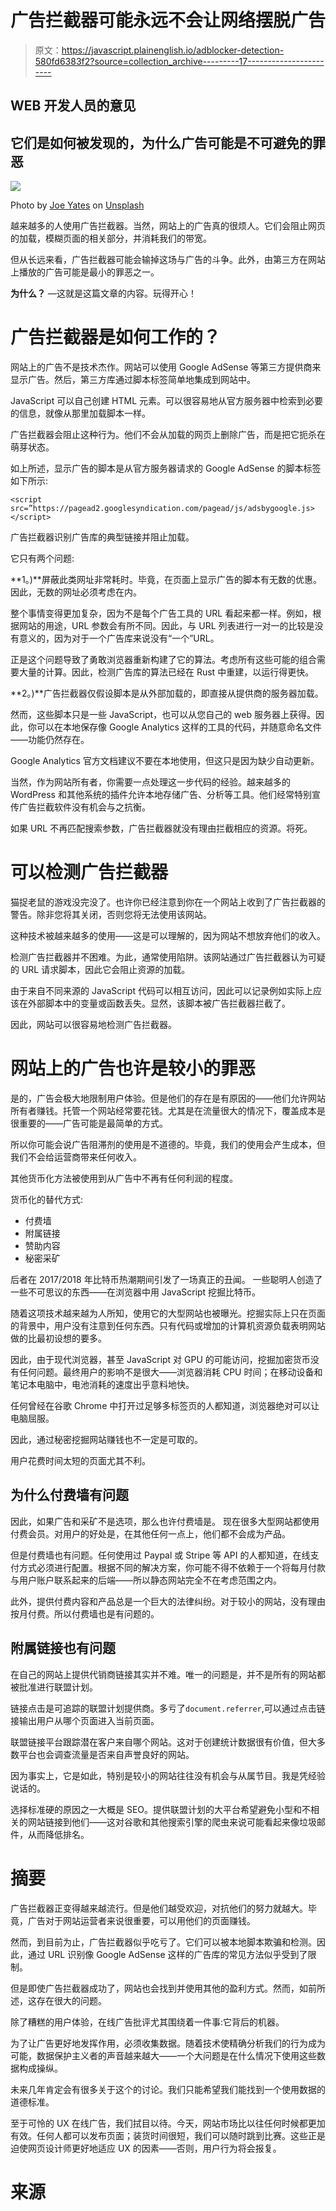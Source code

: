 # 广告拦截器可能永远不会让网络摆脱广告

> 原文：<https://javascript.plainenglish.io/adblocker-detection-580fd6383f2?source=collection_archive---------17----------------------->

## WEB 开发人员的意见

## 它们是如何被发现的，为什么广告可能是不可避免的罪恶

![](img/c1bbd680dda20cd0108be8ff5ed121c5.png)

Photo by [Joe Yates](https://unsplash.com/@josephyates_?utm_source=medium&utm_medium=referral) on [Unsplash](https://unsplash.com?utm_source=medium&utm_medium=referral)

越来越多的人使用广告拦截器。当然，网站上的广告真的很烦人。它们会阻止网页的加载，模糊页面的相关部分，并消耗我们的带宽。

但从长远来看，广告拦截器可能会输掉这场与广告的斗争。此外，由第三方在网站上播放的广告可能是最小的罪恶之一。

**为什么？** —这就是这篇文章的内容。玩得开心！

# 广告拦截器是如何工作的？

网站上的广告不是技术杰作。网站可以使用 Google AdSense 等第三方提供商来显示广告。然后，第三方库通过脚本标签简单地集成到网站中。

JavaScript 可以自己创建 HTML 元素。可以很容易地从官方服务器中检索到必要的信息，就像从那里加载脚本一样。

广告拦截器会阻止这种行为。他们不会从加载的网页上删除广告，而是把它扼杀在萌芽状态。

如上所述，显示广告的脚本是从官方服务器请求的 Google AdSense 的脚本标签如下所示:

```
<script src=”https://pagead2.googlesyndication.com/pagead/js/adsbygoogle.js></script>
```

广告拦截器识别广告库的典型链接并阻止加载。

它只有两个问题:

**1。)**屏蔽此类网址非常耗时。毕竟，在页面上显示广告的脚本有无数的优惠。因此，无数的网址必须考虑在内。

整个事情变得更加复杂，因为不是每个广告工具的 URL 看起来都一样。例如，根据网站的用途，URL 参数会有所不同。因此，与 URL 列表进行一对一的比较是没有意义的，因为对于一个广告库来说没有“一个”URL。

正是这个问题导致了勇敢浏览器重新构建了它的算法。考虑所有这些可能的组合需要大量的计算。因此，检测广告库的算法已经在 Rust 中重建，以运行得更快。

**2。)**广告拦截器仅假设脚本是从外部加载的，即直接从提供商的服务器加载。

然而，这些脚本只是一些 JavaScript，也可以从您自己的 web 服务器上获得。因此，你可以在本地保存像 Google Analytics 这样的工具的代码，并随意命名文件——功能仍然存在。

Google Analytics 官方文档建议不要在本地使用，但这只是因为缺少自动更新。

当然，作为网站所有者，你需要一点处理这一步代码的经验。越来越多的 WordPress 和其他系统的插件允许本地存储广告、分析等工具。他们经常特别宣传广告拦截软件没有机会与之抗衡。

如果 URL 不再匹配搜索参数，广告拦截器就没有理由拦截相应的资源。将死。

# 可以检测广告拦截器

猫捉老鼠的游戏没完没了。也许你已经注意到你在一个网站上收到了广告拦截器的警告。除非您将其关闭，否则您将无法使用该网站。

这种技术被越来越多的使用——这是可以理解的，因为网站不想放弃他们的收入。

检测广告拦截器并不困难。为此，通常使用陷阱。该网站通过广告拦截器认为可疑的 URL 请求脚本，因此它会阻止资源的加载。

由于来自不同来源的 JavaScript 代码可以相互访问，因此可以记录例如实际上应该在外部脚本中的变量或函数丢失。显然，该脚本被广告拦截器拦截了。

因此，网站可以很容易地检测广告拦截器。

# 网站上的广告也许是较小的罪恶

是的，广告会极大地限制用户体验。但是他们的存在是有原因的——他们允许网站所有者赚钱。托管一个网站经常要花钱。尤其是在流量很大的情况下，覆盖成本是很重要的——广告可能是最简单的方式。

所以你可能会说广告阻滞剂的使用是不道德的。毕竟，我们的使用会产生成本，但我们不会给运营商带来任何收入。

其他货币化方法被使用到从广告中不再有任何利润的程度。

货币化的替代方式:

*   付费墙
*   附属链接
*   赞助内容
*   秘密采矿

后者在 2017/2018 年比特币热潮期间引发了一场真正的丑闻。
一些聪明人创造了一些不可思议的东西——在浏览器中用 JavaScript 挖掘比特币。

随着这项技术越来越为人所知，使用它的大型网站也被曝光。挖掘实际上只在页面的背景中，用户没有注意到任何东西。只有代码或增加的计算机资源负载表明网站做的比最初设想的要多。

因此，由于现代浏览器，甚至 JavaScript 对 GPU 的可能访问，挖掘加密货币没有任何问题。最终用户的影响不是很大——浏览器消耗 CPU 时间；在移动设备和笔记本电脑中，电池消耗的速度出乎意料地快。

任何曾经在谷歌 Chrome 中打开过足够多标签页的人都知道，浏览器绝对可以让电脑屈服。

因此，通过秘密挖掘网站赚钱也不一定是可取的。

用户花费时间太短的页面尤其不利。

## 为什么付费墙有问题

因此，如果广告和采矿不是选项，那么也许付费墙是。
现在很多大型网站都使用付费会员。对用户的好处是，在其他任何一点上，他们都不会成为产品。

但是付费墙也有问题。任何使用过 Paypal 或 Stripe 等 API 的人都知道，在线支付方式必须进行配置。根据不同的解决方案，你可能不得不依赖于一个将每月付款与用户账户联系起来的后端——所以静态网站完全不在考虑范围之内。

此外，提供付费内容和产品总是一个巨大的法律纠纷。对于较小的网站，没有理由按月付费。所以付费墙也是有问题的。

## 附属链接也有问题

在自己的网站上提供代销商链接其实并不难。唯一的问题是，并不是所有的网站都被批准进行联盟计划。

链接点击是可追踪的联盟计划提供商。多亏了`document.referrer`,可以通过点击链接输出用户从哪个页面进入当前页面。

联盟链接平台跟踪潜在客户来自哪个网站。这对于创建统计数据很有价值，但大多数平台也会调查流量是否来自声誉良好的网站。

因为事实上，它是如此，特别是较小的网站往往没有机会与从属节目。我是凭经验说话的。

选择标准硬的原因之一大概是 SEO。提供联盟计划的大平台希望避免小型和不相关的网站链接到他们——这对谷歌和其他搜索引擎的爬虫来说可能看起来像垃圾邮件，从而降低排名。

# 摘要

广告拦截器正变得越来越流行。但是他们越受欢迎，对抗他们的努力就越大。毕竟，广告对于网站运营者来说很重要，可以用他们的页面赚钱。

然而，到目前为止，广告拦截器似乎吃亏了。它们可以被本地脚本欺骗和检测。因此，通过 URL 识别像 Google AdSense 这样的广告库的常见方法似乎受到了限制。

但是即使广告拦截器成功了，网站也会找到并使用其他的盈利方式。然而，如前所述，这存在很大的问题。

除了糟糕的用户体验，在线广告批评尤其围绕着一件事:它背后的机器。

为了让广告更好地发挥作用，必须收集数据。随着技术使精确分析我们的行为成为可能，数据保护主义者的声音越来越大——一个大问题是在什么情况下使用这些数据构成操纵。

未来几年肯定会有很多关于这个的讨论。我们只能希望我们能找到一个使用数据的道德标准。

至于可怜的 UX 在线广告，我们拭目以待。今天，网站市场比以往任何时候都更加有效。任何人都可以发布页面；装货时间很短，我们可以随时跳到比赛。这些正是迫使网页设计师更好地适应 UX 的因素——否则，用户行为将会报复。

# 来源

[1]:[https://brave.com/improved-ad-blocker-performance/](https://brave.com/improved-ad-blocker-performance/)